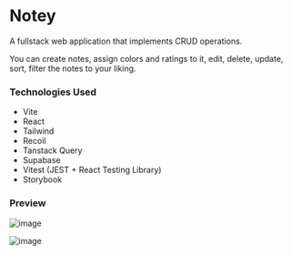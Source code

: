 # Notey
A fullstack web application that implements CRUD operations.

You can create notes, assign colors and ratings to it, edit, delete, update, sort, filter the notes to your liking.


### Technologies Used
- Vite
- React
- Tailwind
- Recoil
- Tanstack Query
- Supabase
- Vitest (JEST + React Testing Library)
- Storybook

### Preview
![image](https://github.com/LiyanNguyen/Notey/assets/50958126/bab5bdc2-6b7d-4f9f-a8de-6c5977382660)

![image](https://github.com/LiyanNguyen/Notey/assets/50958126/83659427-00b5-42bf-8dcf-2c307667a355)

